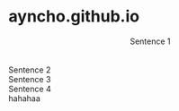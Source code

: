 # ayncho.github.io

<html>

<body>
  <center> Sentence 1 </center><br>
  </br>Sentence 2 <br>
Sentence 3 <br>
  Sentence 4 <br>
  hahahaa
</body>
</html>
